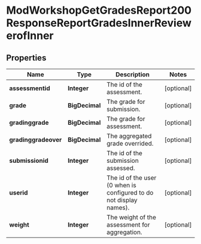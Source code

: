 

# ModWorkshopGetGradesReport200ResponseReportGradesInnerReviewerofInner


## Properties

| Name | Type | Description | Notes |
|------------ | ------------- | ------------- | -------------|
|**assessmentid** | **Integer** | The id of the assessment. |  [optional] |
|**grade** | **BigDecimal** | The grade for submission. |  [optional] |
|**gradinggrade** | **BigDecimal** | The grade for assessment. |  [optional] |
|**gradinggradeover** | **BigDecimal** | The aggregated grade overrided. |  [optional] |
|**submissionid** | **Integer** | The id of the submission assessed. |  [optional] |
|**userid** | **Integer** | The id of the user (0 when is configured to do not display names). |  [optional] |
|**weight** | **Integer** | The weight of the assessment for aggregation. |  [optional] |



